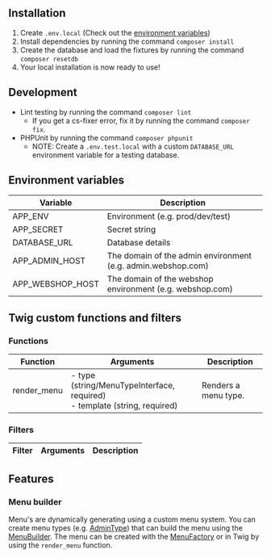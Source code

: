 ## Installation
1. Create `.env.local` (Check out the [environment variables]('#dotenv'))
2. Install dependencies by running the command `composer install`
3. Create the database and load the fixtures by running the command `composer resetdb`
4. Your local installation is now ready to use!

## Development
* Lint testing by running the command `composer lint`
    * If you get a cs-fixer error, fix it by running the command `composer fix`.
* PHPUnit by running the command `composer phpunit`
    * NOTE: Create a `.env.test.local` with a custom `DATABASE_URL` environment variable for a testing database.

## Environment variables
Variable | Description
--- | ---
APP_ENV | Environment (e.g. prod/dev/test)
APP_SECRET | Secret string
DATABASE_URL | Database details
APP_ADMIN_HOST | The domain of the admin environment (e.g. admin.webshop.com)
APP_WEBSHOP_HOST | The domain of the webshop environment (e.g. webshop.com)

## Twig custom functions and filters
### Functions
Function | Arguments | Description
--- | --- | ---
render_menu | - type (string/MenuTypeInterface, required) <br>- template (string, required) | Renders a menu type.

### Filters
Filter | Arguments | Description
--- | --- | ---

## Features
### Menu builder
Menu's are dynamically generating using a custom menu system. You can create menu types (e.g. [AdminType](https://gitlab.com/Stanjan/webshop/-/blob/master/src/Admin/Menu/AdminType.php)) that can build the menu using the [MenuBuilder](https://gitlab.com/Stanjan/webshop/-/blob/master/src/Menu/MenuBuilder.php).
The menu can be created with the [MenuFactory](https://gitlab.com/Stanjan/webshop/-/blob/master/src/Menu/MenuFactory.php) or in Twig by using the `render_menu` function.